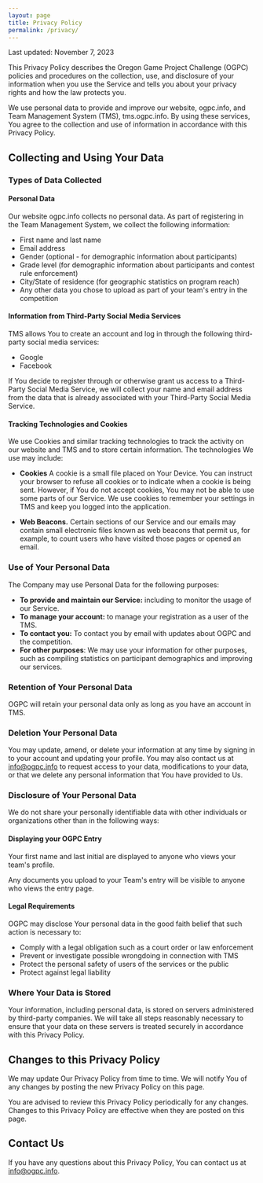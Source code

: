 ```yaml
---
layout: page
title: Privacy Policy
permalink: /privacy/
---
```


Last updated: November 7, 2023

This Privacy Policy describes the Oregon Game Project Challenge (OGPC)
policies and procedures on the collection, use, and disclosure of your
information when you use the Service and tells you about your
privacy rights and how the law protects you.

We use personal data to provide and improve our website, ogpc.info, and Team Management
System (TMS), tms.ogpc.info. By using these services, You agree to the collection and use of
information in accordance with this Privacy Policy.

## Collecting and Using Your Data

### Types of Data Collected

#### Personal Data

Our website ogpc.info collects no personal data. As part of registering in the Team
Management System, we collect the following information:

- First name and last name
- Email address
- Gender (optional - for demographic information about participants)
- Grade level (for demographic information about participants and contest rule enforcement)
- City/State of residence (for geographic statistics on program reach)
- Any other data you chose to upload as part of your team's entry in the competition

#### Information from Third-Party Social Media Services

TMS allows You to create an account and log in through the following third-party social media services:

- Google
- Facebook

If You decide to register through or otherwise grant us access to a Third-Party Social Media Service,
we will collect your name and email address from the data that is already associated with
your Third-Party Social Media Service.

#### Tracking Technologies and Cookies

We use Cookies and similar tracking technologies to track the activity on our website and TMS
and to store certain information. The technologies We use may include:

- **Cookies** A cookie is a small file placed on Your Device. You can instruct
  your browser to refuse all cookies or to indicate when a cookie is being sent.
  However, if You do not accept cookies, You may not be able to use some parts of our Service.
  We use cookies to remember your settings in TMS and keep you logged into the application.

- **Web Beacons.** Certain sections of our Service and our emails may contain small
  electronic files known as web beacons that permit us, for example, to count users who
  have visited those pages or opened an email.

### Use of Your Personal Data

The Company may use Personal Data for the following purposes:

- **To provide and maintain our Service:** including to monitor the usage of our Service.
- **To manage your account:** to manage your registration as a user of the TMS.
- **To contact you:** To contact you by email with updates about OGPC and the competition.
- **For other purposes**: We may use your information for other purposes, such as compiling
  statistics on participant demographics and improving our services.

### Retention of Your Personal Data

OGPC will retain your personal data only as long as you have an account in TMS.

### Deletion Your Personal Data

You may update, amend, or delete your information at any time by signing in to your account and
updating your profile. You may also contact us at info@ogpc.info to request access to your data,
modifications to your data, or that we delete any personal information that You have provided to Us.

### Disclosure of Your Personal Data

We do not share your personally identifiable data with other individuals or organizations other
than in the following ways:

#### Displaying your OGPC Entry

Your first name and last initial are displayed to anyone who views your team's profile.

Any documents you upload to your Team's entry will be visible to anyone who views the entry page.

#### Legal Requirements

OGPC may disclose Your personal data in the good faith belief that such action is necessary to:

- Comply with a legal obligation such as a court order or law enforcement
- Prevent or investigate possible wrongdoing in connection with TMS
- Protect the personal safety of users of the services or the public
- Protect against legal liability

### Where Your Data is Stored

Your information, including personal data, is stored on servers administered by third-party
companies. We will take all steps reasonably necessary to ensure that your data on these servers
is treated securely in accordance with this Privacy Policy.

## Changes to this Privacy Policy

We may update Our Privacy Policy from time to time.
We will notify You of any changes by posting the new Privacy Policy on this page.

You are advised to review this Privacy Policy periodically for any changes. 
Changes to this Privacy Policy are effective when they are posted on this page.

## Contact Us

If you have any questions about this Privacy Policy, You can contact us at info@ogpc.info.
